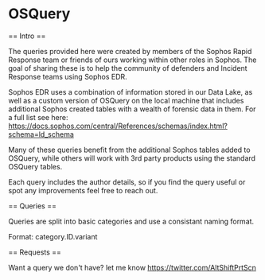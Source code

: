 # OSQuery

== Intro ==

The queries provided here were created by members of the Sophos Rapid Response team or friends of ours working within other roles in Sophos. The goal of sharing these is to help the community of defenders and Incident Response teams using Sophos EDR.

Sophos EDR uses a combination of information stored in our Data Lake, as well as a custom version of OSQuery on the local machine that includes additional Sophos created tables with a wealth of forensic data in them. For a full list see here: https://docs.sophos.com/central/References/schemas/index.html?schema=ld_schema

Many of these queries benefit from the additional Sophos tables added to OSQuery, while others will work with 3rd party products using the standard OSQuery tables.

Each query includes the author details, so if you find the query useful or spot any improvements feel free to reach out.


== Queries ==

Queries are split into basic categories and use a consistant naming format.

Format: category.ID.variant


== Requests ==

Want a query we don't have? let me know https://twitter.com/AltShiftPrtScn
